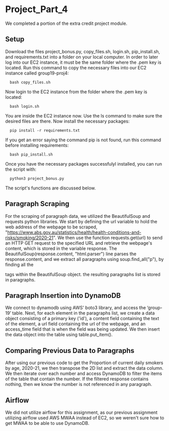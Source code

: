 # Project_Part_4

We completed a portion of the extra credit project module.

## Setup
Download the files project_bonus.py, copy_files.sh, login.sh, pip_install.sh, and requirements.txt into a folder on your local computer. In order to later log into our EC2 instance, it must be the same folder where the .pem key is located. Run this command to copy the necessary files into our EC2 instance called group19-proj4: 

      bash copy_files.sh
      
 Now login to the EC2 instance from the folder where the .pem key is located:

      bash login.sh
 
 You are inside the EC2 instance now. Use the ls command to make sure the desired files are there. Now install the necessary packages:

      pip install -r requirements.txt
      
 If you get an error saying the command pip is not found, run this command before installing requirements:
 
      bash pip_install.sh
      
 Once you have the necessary packages successfulyl installed, you can run the script with:
 
      python3 project_bonus.py

The script's functions are discussed below. 

      
## Paragraph Scraping
 For the scraping of paragraph data, we utilized the BeautifulSoup and requests python libraries. We start by defining the url variable to hold the web address of the webpage to be scraped, "https://www.abs.gov.au/statistics/health/health-conditions-and-risks/smoking/2020-21".
We then use the function requests.get(url) to send an HTTP GET request to the specified URL and retrieve the webpage's content, which is stored in the variable response. The BeautifulSoup(response.content, "html.parser") line parses the response.content, and we extract all paragraphs using soup.find_all("p"), by finding all the <p> tags within the BeautifulSoup object. the resulting paragraphs list is stored in paragraphs. 

## Paragraph Insertion into DynamoDB
  We connect to dynamodb using AWS' boto3 library, and access the ‘group-19’ table. 
  Next, for each element in the paragraphs list, we create a data object consisting of a primary key ('id'), a content field containing the text of the element, a  url field containing the url of the webpage, and an access_time field that is when the field was being updated. We then insert the data object into the table using table.put_item().
  
## Comparing Previous Data to Paragraphs
  After using our previous code to get the Proportion of current daily smokers by age, 2020-21, we then transpose the 2D list and extract the data column. We then iterate over each number and access DynamoDB to filter the items of the table that contain the number. If the filtered response contains nothing, then we know the number is not referenced in any paragraph.
  
  
## Airflow
  We did not utilize airflow for this assignment, as our previous assignment utilizing airflow used AWS MWAA instead of EC2, so we weren't sure how to get MWAA to be able to use DynamoDB. 
  
  
  
  



